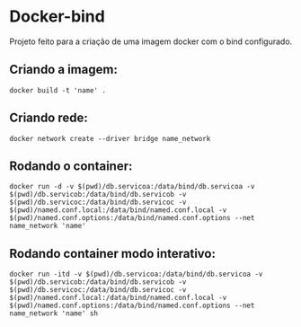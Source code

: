 # Docker-bind

Projeto feito para a criação de uma imagem docker com o bind configurado. 

## Criando a imagem:

`docker build -t 'name' .`  
## Criando rede:
`docker network create --driver bridge name_network` 
## Rodando o container:

`docker run -d -v $(pwd)/db.servicoa:/data/bind/db.servicoa -v $(pwd)/db.servicob:/data/bind/db.servicob -v $(pwd)/db.servicoc:/data/bind/db.servicoc -v $(pwd)/named.conf.local:/data/bind/named.conf.local -v $(pwd)/named.conf.options:/data/bind/named.conf.options --net name_network 'name'`
## Rodando container modo interativo:
`docker run -itd -v $(pwd)/db.servicoa:/data/bind/db.servicoa -v $(pwd)/db.servicob:/data/bind/db.servicob -v $(pwd)/db.servicoc:/data/bind/db.servicoc -v $(pwd)/named.conf.local:/data/bind/named.conf.local -v $(pwd)/named.conf.options:/data/bind/named.conf.options --net name_network 'name' sh`



